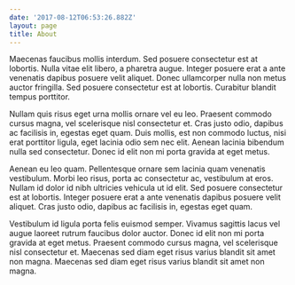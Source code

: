 ```yaml
---
date: '2017-08-12T06:53:26.882Z'
layout: page
title: About
---
```

Maecenas faucibus mollis interdum. Sed posuere consectetur est at lobortis. Nulla vitae elit libero, a pharetra augue. Integer posuere erat a ante venenatis dapibus posuere velit aliquet. Donec ullamcorper nulla non metus auctor fringilla. Sed posuere consectetur est at lobortis. Curabitur blandit tempus porttitor.

Nullam quis risus eget urna mollis ornare vel eu leo. Praesent commodo cursus magna, vel scelerisque nisl consectetur et. Cras justo odio, dapibus ac facilisis in, egestas eget quam. Duis mollis, est non commodo luctus, nisi erat porttitor ligula, eget lacinia odio sem nec elit. Aenean lacinia bibendum nulla sed consectetur. Donec id elit non mi porta gravida at eget metus.

Aenean eu leo quam. Pellentesque ornare sem lacinia quam venenatis vestibulum. Morbi leo risus, porta ac consectetur ac, vestibulum at eros. Nullam id dolor id nibh ultricies vehicula ut id elit. Sed posuere consectetur est at lobortis. Integer posuere erat a ante venenatis dapibus posuere velit aliquet. Cras justo odio, dapibus ac facilisis in, egestas eget quam.

Vestibulum id ligula porta felis euismod semper. Vivamus sagittis lacus vel augue laoreet rutrum faucibus dolor auctor. Donec id elit non mi porta gravida at eget metus. Praesent commodo cursus magna, vel scelerisque nisl consectetur et. Maecenas sed diam eget risus varius blandit sit amet non magna. Maecenas sed diam eget risus varius blandit sit amet non magna.